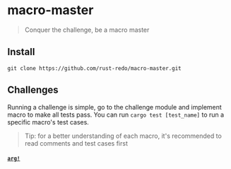 # macro-master

> Conquer the challenge, be a macro master


## Install

```shell
git clone https://github.com/rust-redo/macro-master.git
```

## Challenges

Running a challenge is simple, go to the challenge module and implement macro to make all tests pass. You can run `cargo test [test_name]` to run a specific macro's test cases.

> Tip: for a better understanding of each macro, it's recommended to read comments and test cases first

#### [`arg!`](./src/arg.rs)